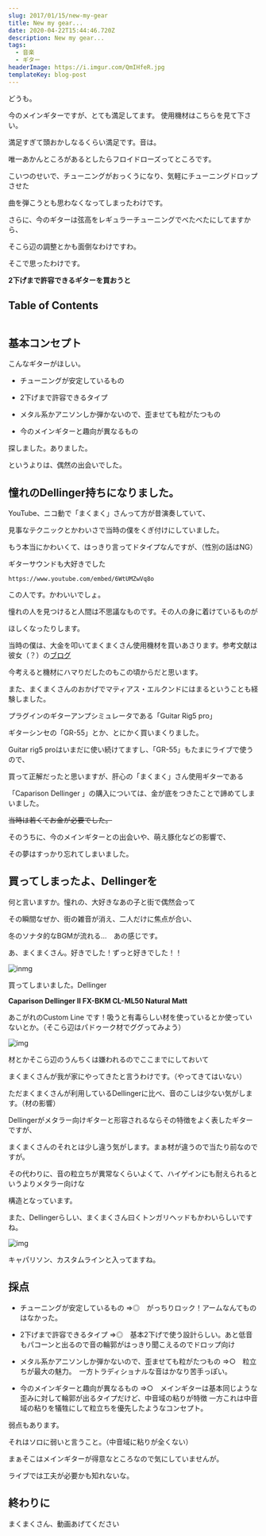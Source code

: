 ```yaml
---
slug: 2017/01/15/new-my-gear
title: New my gear...
date: 2020-04-22T15:44:46.720Z
description: New my gear...
tags:
  - 音楽
  - ギター
headerImage: https://i.imgur.com/QmIHfeR.jpg
templateKey: blog-post
---
```

どうも。

今のメインギターですが、とても満足してます。 使用機材はこちらを見て下さい。

満足すぎて頭おかしなるくらい満足です。音は。


唯一あかんところがあるとしたらフロイドローズってところです。

こいつのせいで、チューニングがおっくうになり、気軽にチューニングドロップさせた

曲を弾こうとも思わなくなってしまったわけです。

さらに、今のギターは弦高をレギュラーチューニングでべたべたにしてますから、

そこら辺の調整とかも面倒なわけですわ。

そこで思ったわけです。

**2下げまで許容できるギターを買おうと**

## Table of Contents

```toc

```

## 基本コンセプト

こんなギターがほしい。

- チューニングが安定しているもの

- 2下げまで許容できるタイプ

- メタル系かアニソンしか弾かないので、歪ませても粒がたつもの

- 今のメインギターと趣向が異なるもの

探しました。ありました。

というよりは、偶然の出会いでした。

## 憧れのDellinger持ちになりました。

YouTube、ニコ動で「まくまく」さんって方が昔演奏していて、

見事なテクニックとかわいさで当時の僕をくぎ付けにしていました。

もう本当にかわいくて、はっきり言ってドタイプなんですが、（性別の話はNG）

ギターサウンドも大好きでした

`https://www.youtube.com/embed/6WtUMZwVq8o`

この人です。かわいいでしょ。


憧れの人を見つけると人間は不思議なものです。その人の身に着けているものが

ほしくなったりします。

当時の僕は、大金を叩いてまくまくさん使用機材を買いあさります。参考文献は彼女（？）の[ブログ](http://ameblo.jp/makotosound/entry-10325835408.html)

今考えると機材にハマりだしたのもこの頃からだと思います。

また、まくまくさんのおかげでマティアス・エルクンドにはまるということも経験しました。



プラグインのギターアンプシミュレータである「Guitar Rig5 pro」

ギターシンセの「GR-55」とか、とにかく買いまくりました。

Guitar rig5 proはいまだに使い続けてますし、「GR-55」もたまにライブで使うので、

買って正解だったと思いますが、肝心の「まくまく」さん使用ギターである

「Caparison Dellinger 」の購入については、金が底をつきたことで諦めてしまいました。

~~当時は若くてお金が必要でした。~~




そのうちに、今のメインギターとの出会いや、萌え豚化などの影響で、

その夢はすっかり忘れてしまいました。

## 買ってしまったよ、Dellingerを

何と言いますか。憧れの、大好きなあの子と街で偶然会って

その瞬間なぜか、街の雑音が消え、二人だけに焦点が合い、

冬のソナタ的なBGMが流れる…　あの感じです。




あ、まくまくさん。好きでした！ずっと好きでした！！

![inmg](https://i.imgur.com/WUQxt7v.jpg)

買ってしまいました。Dellinger

**Caparison Dellinger Ⅱ FX-BKM CL-ML50 Natural Matt**

あこがれのCustom Line です！吸うと有毒らしい材を使っているとか使っていないとか。（そこら辺はパドゥーク材でググってみよう）

![img](https://i.imgur.com/2gMQqhx.jpg)

材とかそこら辺のうんちくは嫌われるのでここまでにしておいて

まくまくさんが我が家にやってきたと言うわけです。（やってきてはいない）

ただまくまくさんが利用しているDellingerに比べ、音のこしは少ない気がします。（材の影響）

Dellingerがメタラー向けギターと形容されるならその特徴をよく表したギターですが、

まくまくさんのそれとは少し違う気がします。まぁ材が違うので当たり前なのですが。

その代わりに、音の粒立ちが異常なくらいよくて、ハイゲインにも耐えられるというよりメタラー向けな

構造となっています。




また、Dellingerらしい、まくまくさん曰くトンガリヘッドもかわいらしいですね。

![img](https://i.imgur.com/ljGZ2IQ.jpg)

キャパリソン、カスタムラインと入ってますね。

## 採点

- チューニングが安定しているもの ⇒◎　がっちりロック！アームなんてものはなかった。

- 2下げまで許容できるタイプ ⇒◎　基本2下げで使う設計らしい。あと低音もパコーンと出るので音の輪郭がはっきり聞こえるのでドロップ向け

- メタル系かアニソンしか弾かないので、歪ませても粒がたつもの ⇒○　粒立ちが最大の魅力。　一方トラディショナルな音はかなり苦手っぽい。

- 今のメインギターと趣向が異なるもの ⇒○　メインギターは基本同じような歪みに対して輪郭が出るタイプだけど、中音域の粘りが特徴 一方これは中音域の粘りを犠牲にして粒立ちを優先したようなコンセプト。


弱点もあります。

それはソロに弱いと言うこと。（中音域に粘りが全くない）

まぁそこはメインギターが得意なところなので気にしていませんが。

ライブでは工夫が必要かも知れないな。

## 終わりに

まくまくさん、動画あげてください
